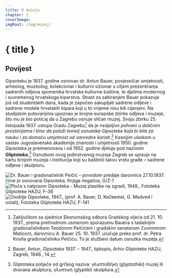 ```yaml
---
title: O muzeju
chapter: 2
coverImage: 
imgRoot: /img/muzej/
---
```


# { title }

## Povijest 

Gipsoteku je 1937. godine osnovao dr. Antun Bauer, povjesničar umjetnosti, arheolog, muzeolog, kolekcionar i kulturni vizionar s ciljem prezentiranja sadrenih odljeva spomenika hrvatske kulturne baštine, te djelima modernog i suvremenog hrvatskoga kiparstva. Strast za sabiranjem Bauer pokazuje još od studentskih dana, kada je započeo sakupljati sadrene odljeve i sadrene modele hrvatskih kipara koji u to vrijeme nisu bili cijenjeni. Na studijskim putovanjima upoznao je brojne europske zbirke odljeva i muzeje, što mu je bio poticaj da u Zagrebu osnuje sličan muzej. Svoju zbirku 25. listopada 1937. ustupa Gradu Zagrebu[^1] da je _nedjeljivo pohrani u doličnim prostorijama i time da položi temelj osnutaka Gipsoteke koja bi bila za nauku i za domaću umjetnost od vanredne koristi_.[^2] Kasnijim ulaskom u sastav Jugoslavenske akademije znanosti i umjetnosti 1950. godine Gipsoteka je preimenovana i od 1952. godine djeluje pod nazivom **Gliptoteka**.[^3]  Osnutkom ovog jedinstvenog muzeja Zagreb se upisuje na kartu brojnih muzeja i institucija koji su baštinili takvu vrstu građe &ndash; sadrene odljeve i skulpturu.

![Dr. Bauer i gradonačelnik Peičić &ndash; povodom predaje darovnice 27.10.1937. čime je osnovana Gipsoteka, Knjiga negativa, G/Z-1]({imgRoot}G-Z-1.jpg "Dr. Bauer i gradonačelnik Peičić")
![Ploča s natpisom Gipsoteka - Muzej plastike na zgradi, 1948., Fototeka Gliptoteke HAZU, F-36]({imgRoot}F-36.jpg "Ploča s natpisom, 1948.")
![Osoblje Gipsoteke, 1947., (prof. A. Bauer, D. Kečkemet, G. Medved i ostali), Fototeka Gliptoteke HAZU, F-141 ]({imgRoot}F-141.jpg "Osoblje Gipsoteke, 1947.")

[^1]: Zaključkom sa sjednice Ekonomskog odbora Gradskog vijeća od 21. 10. 1937., prema prethodnom usmenom sporazumu Bauera s tadašnjim gradonačelnikom Teodorom Peičićem i gradskim senatorom Zvonimirom Maticom, darovnicu A. Bauer 25. 10. 1937. uručuje preko prof. dr. Petra Knolla gradonačelniku Peičiću. To je službeni datum osnutka muzeja.
[^2]: Bauer, Antun, _Gipsoteka 1937. – 1947._, tipkopis, Arhiv Gliptoteke HAZU, Zagreb, 1948., 14.
[^3]: Gliptoteka potječe od grčkog naziva: γλυπτοΘήκή (_glyptothíki_) muzej ili dvorana skulptura, γλυπτική (_glyptikí_) skulptura.